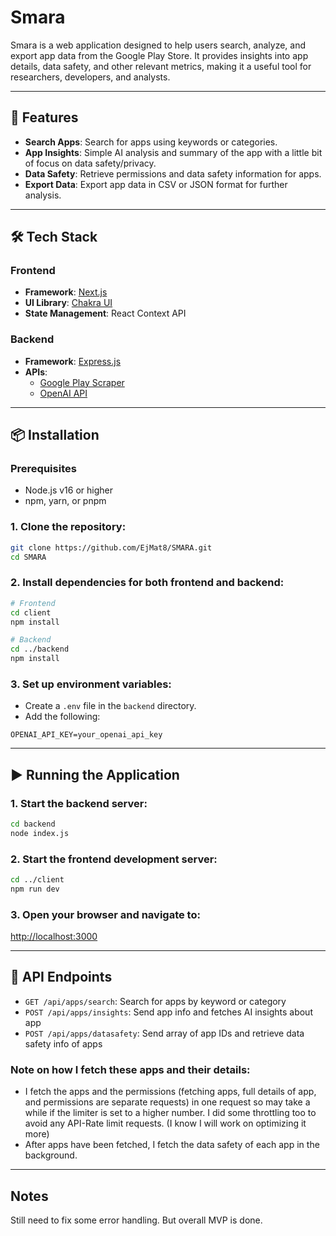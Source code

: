# Smara

Smara is a web application designed to help users search, analyze, and export app data from the Google Play Store. It provides insights into app details, data safety, and other relevant metrics, making it a useful tool for researchers, developers, and analysts.

---

## 🚀 Features

- **Search Apps**: Search for apps using keywords or categories.
- **App Insights**: Simple AI analysis and summary of the app with a little bit of focus on data safety/privacy.
- **Data Safety**: Retrieve permissions and data safety information for apps.
- **Export Data**: Export app data in CSV or JSON format for further analysis.

---

## 🛠 Tech Stack

### Frontend

- **Framework**: [Next.js](https://nextjs.org)
- **UI Library**: [Chakra UI](https://chakra-ui.com)
- **State Management**: React Context API

### Backend

- **Framework**: [Express.js](https://expressjs.com)
- **APIs**:
  - [Google Play Scraper](https://github.com/facundoolano/google-play-scraper)
  - [OpenAI API](https://platform.openai.com/docs/)

---

## 📦 Installation

### Prerequisites

- Node.js v16 or higher
- npm, yarn, or pnpm

### 1. Clone the repository:

```bash
git clone https://github.com/EjMat8/SMARA.git
cd SMARA
```

### 2. Install dependencies for both frontend and backend:

```bash
# Frontend
cd client
npm install

# Backend
cd ../backend
npm install
```

### 3. Set up environment variables:

- Create a `.env` file in the `backend` directory.
- Add the following:

```env
OPENAI_API_KEY=your_openai_api_key
```

---

## ▶️ Running the Application

### 1. Start the backend server:

```bash
cd backend
node index.js
```

### 2. Start the frontend development server:

```bash
cd ../client
npm run dev
```

### 3. Open your browser and navigate to:

[http://localhost:3000](http://localhost:3000)

---

## 📡 API Endpoints

- `GET /api/apps/search`: Search for apps by keyword or category
- `POST /api/apps/insights`: Send app info and fetches AI insights about app
- `POST /api/apps/datasafety`: Send array of app IDs and retrieve data safety info of apps

### Note on how I fetch these apps and their details:

- I fetch the apps and the permissions (fetching apps, full details of app, and permissions are separate requests) in one request so may take a while if the limiter is set to a higher number. I did some throttling too to avoid any API-Rate limit requests. (I know I will work on optimizing it more)
- After apps have been fetched, I fetch the data safety of each app in the background.

---

## Notes

Still need to fix some error handling. But overall MVP is done.
